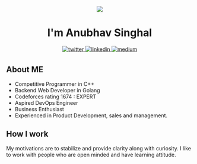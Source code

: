 <div align="center">
  <img src="https://user-images.githubusercontent.com/42115530/92640221-9728ca00-f2fa-11ea-8994-c72b26e937de.gif" align="center"/>
  <h1> I'm Anubhav Singhal </h1>
  <div align="center">
    <a href="https://twitter.com/anubhavitis" target="_blank">
      <img src=https://img.shields.io/badge/twitter-%2300acee.svg?&style=for-the-badge&logo=twitter&logoColor=white alt=twitter style="margin-bottom: 5px;" />
    </a>
    <a href="https://linkedin.com/in/anubhavitis" target="_blank">
      <img src=https://img.shields.io/badge/linkedin-%231E77B5.svg?&style=for-the-badge&logo=linkedin&logoColor=white alt=linkedin style="margin-bottom: 5px;" />
    </a>
    <a href="https://medium.com/@anubhavitis" target="_blank">
      <img src=https://img.shields.io/badge/medium-%23292929.svg?&style=for-the-badge&logo=medium&logoColor=white alt=medium style="margin-bottom: 5px;" />
    </a>  
  </div>  
</div>

## About ME
* Competitive Programmer in C++
* Backend Web Developer in Golang
* Codeforces rating 1674 : EXPERT
* Aspired DevOps Engineer
* Business Enthusiast
* Experienced in Product Development, sales and management.

## How I work
My motivations are to stabilize and provide clarity along with curiosity. I like to work with people who are open minded and have learning attitude.

